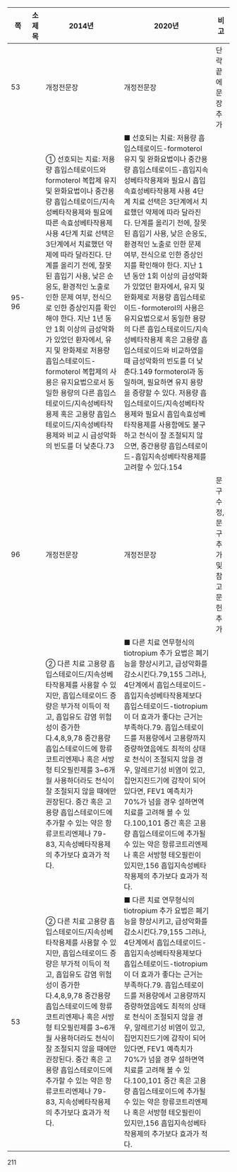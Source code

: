 | 쪽 | 소제목 | 2014년 | 2020년 | 비고 |
|---|---|---|---|---|
| 53 | | 개정전문장 | 개정전문장 | 단락 끝에 문장추가 |
| 95-96 | | ① 선호되는 치료: 저용량 흡입스테로이드와 formoterol 복합제 유지 및 완화요법이나 중간용량 흡입스테로이드/지속성베타작용제와 필요에 따른 속효성베타작용제 사용 4단계 치료 선택은 3단계에서 치료했던 약제에 따라 달라진다. 단계를 올리기 전에, 잘못된 흡입기 사용, 낮은 순응도, 환경적인 노출로 인한 문제 여부, 전식으로 인한 증상인지를 확인해야 한다. 지난 1년 동안 1회 이상의 급성악화가 있었던 환자에서, 유지 및 완화제로 저용량 흡입스테로이드-formoterol 복합제의 사용은 유지요법으로서 동일한 용량의 다른 흡입스테로이드/지속성베타작용제 혹은 고용량 흡입스테로이드/지속성베타작용제와 비교 시 급성악화의 빈도를 더 낮춘다.73 | ■ 선호되는 치료: 저용량 흡입스테로이드-formoterol 유지 및 완화요법이나 중간용량 흡입스테로이드-흡입지속성베타작용제와 필요시 흡입속효성베타작용제 사용 4단계 치료 선택은 3단계에서 치료했던 약제에 따라 달라진다. 단계를 올리기 전에, 잘못된 흡입기 사용, 낮은 순응도, 환경적인 노출로 인한 문제 여부, 전식으로 인한 증상인지를 확인해야 한다. 지난 1년 동안 1회 이상의 급성악화가 있었던 환자에서, 유지 및 완화제로 저용량 흡입스테로이드-formoterol의 사용은 유지요법으로서 동일한 용량의 다른 흡입스테로이드/지속성베타작용제 혹은 고용량 흡입스테로이드와 비교하였을 때 급성악화의 빈도를 더 낮춘다.149 formoterol과 동일하며, 필요하면 유지 용량을 증량할 수 있다. 저용량 흡입스테로이드/지속성베타작용제와 필요시 흡입속효성베타작용제를 사용함에도 불구하고 천식이 잘 조절되지 않으면, 중간용량 흡입스테로이드-흡입지속성베타작용제를 고려할 수 있다.154 | |
| 96 | | 개정전문장 | 개정전문장 | 문구수정, 문구추가 및 참고문헌 추가 |
| | | ② 다른 치료 고용량 흡입스테로이드/지속성베타작용제를 사용할 수 있지만, 흡입스테로이드 증량은 부가적 이득이 적고, 흡입유도 감염 위험성이 증가한다.4,8,9,78 중간용량 흡입스테로이드에 항류코트리엔제나 혹은 서방형 티오필린제를 3~6개월 사용하더라도 천식이 잘 조절되지 않을 때에만 권장된다. 중간 혹은 고용량 흡입스테로이드에 추가할 수 있는 약은 항류코트리엔제나 79-83, 지속성베타작용제의 추가보다 효과가 적다. | ■ 다른 치료 연무형식의 tiotropium 추가 요법은 폐기능을 향상시키고, 급성악화를 감소시킨다.79,155 그러나, 4단계에서 흡입스테로이드-흡입지속성베타작용제보다 흡입스테로이드-tiotropium이 더 효과가 좋다는 근거는 부족하다.79. 흡입스테로이드를 저용량에서 고용량까지 증량하였음에도 최적의 상태로 천식이 조절되지 않을 경우, 알레르기성 비염이 있고, 집먼지진드기에 감작이 되어 있다면, FEV1 예측치가 70%가 넘을 경우 설하면역치료를 고려해 볼 수 있다.100,101 중간 혹은 고용량 흡입스테로이드에 추가될 수 있는 약은 항류코트리엔제나 혹은 서방형 테오필린이 있지만,156 흡입지속성베타작용제의 추가보다 효과가 적다. | |
| 53 | | ② 다른 치료 고용량 흡입스테로이드/지속성베타작용제를 사용할 수 있지만, 흡입스테로이드 증량은 부가적 이득이 적고, 흡입유도 감염 위험성이 증가한다.4,8,9,78 중간용량 흡입스테로이드에 항류코트리엔제나 혹은 서방형 티오필린제를 3~6개월 사용하더라도 천식이 잘 조절되지 않을 때에만 권장된다. 중간 혹은 고용량 흡입스테로이드에 추가할 수 있는 약은 항류코트리엔제나 79-83, 지속성베타작용제의 추가보다 효과가 적다. | ■ 다른 치료 연무형식의 tiotropium 추가 요법은 폐기능을 향상시키고, 급성악화를 감소시킨다.79,155 그러나, 4단계에서 흡입스테로이드-흡입지속성베타작용제보다 흡입스테로이드-tiotropium이 더 효과가 좋다는 근거는 부족하다.79. 흡입스테로이드를 저용량에서 고용량까지 증량하였음에도 최적의 상태로 천식이 조절되지 않을 경우, 알레르기성 비염이 있고, 집먼지진드기에 감작이 되어 있다면, FEV1 예측치가 70%가 넘을 경우 설하면역치료를 고려해 볼 수 있다.100,101 중간 혹은 고용량 흡입스테로이드에 추가될 수 있는 약은 항류코트리엔제나 혹은 서방형 테오필린이 있지만,156 흡입지속성베타작용제의 추가보다 효과가 적다. | |
<PAGE>211